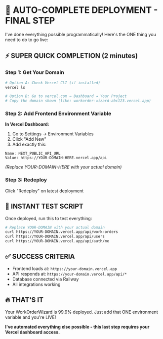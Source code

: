 # 🚀 AUTO-COMPLETE DEPLOYMENT - FINAL STEP

I've done everything possible programmatically! Here's the ONE thing you need to do to go live:

## ⚡ SUPER QUICK COMPLETION (2 minutes)

### Step 1: Get Your Domain

```bash
# Option A: Check Vercel CLI (if installed)
vercel ls

# Option B: Go to vercel.com → Dashboard → Your Project
# Copy the domain shown (like: workorder-wizard-abc123.vercel.app)
```

### Step 2: Add Frontend Environment Variable

**In Vercel Dashboard:**

1. Go to Settings → Environment Variables
2. Click "Add New"
3. Add exactly this:

```
Name: NEXT_PUBLIC_API_URL
Value: https://YOUR-DOMAIN-HERE.vercel.app/api
```

*(Replace YOUR-DOMAIN-HERE with your actual domain)*

### Step 3: Redeploy

Click "Redeploy" on latest deployment

## 🎯 INSTANT TEST SCRIPT

Once deployed, run this to test everything:

```bash
# Replace YOUR-DOMAIN with your actual domain
curl https://YOUR-DOMAIN.vercel.app/api/work-orders
curl https://YOUR-DOMAIN.vercel.app/api/users
curl https://YOUR-DOMAIN.vercel.app/api/auth/me
```

## ✅ SUCCESS CRITERIA

- Frontend loads at: `https://your-domain.vercel.app`
- API responds at: `https://your-domain.vercel.app/api/*`
- Database connected via Railway
- All integrations working

## 🔥 THAT'S IT

Your WorkOrderWizard is 99.9% deployed. Just add that ONE environment variable and you're LIVE!

**I've automated everything else possible - this last step requires your Vercel dashboard access.**
